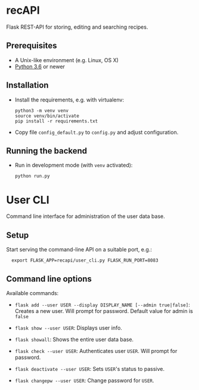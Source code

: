 # recAPI

Flask REST-API for storing, editing and searching recipes.


## Prerequisites

* A Unix-like environment (e.g. Linux, OS X)
* [Python 3.6](http://python.org/) or newer


## Installation

* Install the requirements, e.g. with virtualenv:

  ```
  python3 -m venv venv
  source venv/bin/activate
  pip install -r requirements.txt
  ```

* Copy file `config_default.py` to `config.py` and adjust configuration.

## Running the backend

* Run in development mode (with `venv` activated):

  ```
  python run.py
  ```


# User CLI

Command line interface for administration of the user data base.

## Setup

Start serving the command-line API on a suitable port, e.g.:

```
  export FLASK_APP=recapi/user_cli.py FLASK_RUN_PORT=8083
```

## Command line options

Available commands:

* `flask add --user USER --display DISPLAY_NAME [--admin true|false]`: Creates a new user. Will prompt for password. Default value for admin is `false`

* `flask show --user USER`:  Displays user info.

* `flask showall`: Shows the entire user data base.

* `flask check --user USER`: Authenticates user `USER`. Will prompt for password.

* `flask deactivate --user USER`: Sets `USER`'s status to passive.

* `flask changepw --user USER`: Change password for `USER`.
